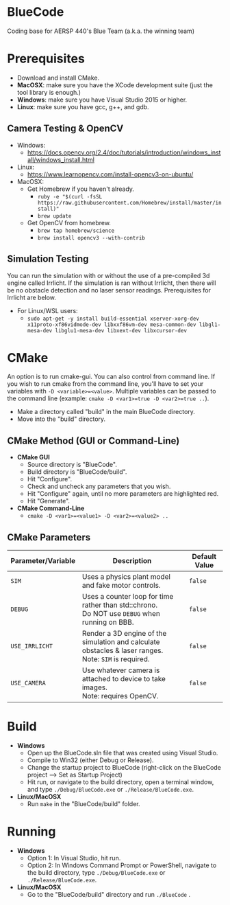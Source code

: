 # BlueCode
Coding base for AERSP 440's Blue Team (a.k.a. the winning team)

# Prerequisites
* Download and install CMake.
* **MacOSX**: make sure you have the XCode development suite (just the tool library is enough.)
* **Windows**: make sure you have Visual Studio 2015 or higher.
* **Linux**: make sure you have gcc, g++, and gdb.

## Camera Testing & OpenCV
* Windows:
  * https://docs.opencv.org/2.4/doc/tutorials/introduction/windows_install/windows_install.html
* Linux:
  * https://www.learnopencv.com/install-opencv3-on-ubuntu/
* MacOSX:
  * Get Homebrew if you haven't already.
    * `ruby -e "$(curl -fsSL https://raw.githubusercontent.com/Homebrew/install/master/install)"`
    * `brew update`
  * Get OpenCV from homebrew.
    * `brew tap homebrew/science`
    * `brew install opencv3 --with-contrib`

## Simulation Testing
You can run the simulation with or without the use of a pre-compiled 3d engine called Irrlicht. If the simulation is ran without Irrlicht, then there will be no obstacle detection and no laser sensor readings. Prerequisites for Irrlicht are below.
* For Linux/WSL users:
  * `sudo apt-get -y install build-essential xserver-xorg-dev x11proto-xf86vidmode-dev libxxf86vm-dev mesa-common-dev libgl1-mesa-dev libglu1-mesa-dev libxext-dev libxcursor-dev`

# CMake
An option is to run cmake-gui. You can also control from command line. If you wish to run cmake from the command line, you'll have to set your variables with `-D <variable>=<value>`. Multiple variables can be passed to the command line (example: `cmake -D <var1>=true -D <var2>=true ..`).
* Make a directory called "build" in the main BlueCode directory.
* Move into the "build" directory.

## CMake Method (GUI or Command-Line)
* **CMake GUI**
  * Source directory is "BlueCode".
  * Build directory is "BlueCode/build".
  * Hit "Configure".
  * Check and uncheck any parameters that you wish.
  * Hit "Configure" again, until no more parameters are highlighted red.
  * Hit "Generate".
* **CMake Command-Line**
  * `cmake -D <var1>=<value1> -D <var2>=<value2> ..`

## CMake Parameters
| Parameter/Variable | Description | Default Value |
| --- | --- | --- |
| `SIM`     | Uses a physics plant model and fake motor controls. | `false` |
| `DEBUG`   | Uses a counter loop for time rather than std::chrono. <br> Do NOT use `DEBUG` when running on BBB. | `false` |
| `USE_IRRLICHT`     | Render a 3D engine of the simulation and calculate obstacles & laser ranges. <br> Note: `SIM` is required. | `false` |
| `USE_CAMERA` | Use whatever camera is attached to device to take images. <br> Note: requires OpenCV. | `false` |


# Build
* **Windows**
  * Open up the BlueCode.sln file that was created using Visual Studio.
  * Compile to Win32 (either Debug or Release).
  * Change the startup project to BlueCode (right-click on the BlueCode project --> Set as Startup Project)
  * Hit run, or navigate to the build directory, open a terminal window, and type `./Debug/BlueCode.exe` or `./Release/BlueCode.exe`.
* **Linux/MacOSX**
  * Run `make` in the "BlueCode/build" folder.

# Running
* **Windows**
  * Option 1: In Visual Studio, hit run.
  * Option 2: In Windows Command Prompt or PowerShell, navigate to the build directory, type `./Debug/BlueCode.exe` or `./Release/BlueCode.exe`.
* **Linux/MacOSX**
  * Go to the "BlueCode/build" directory and run `./BlueCode` .
